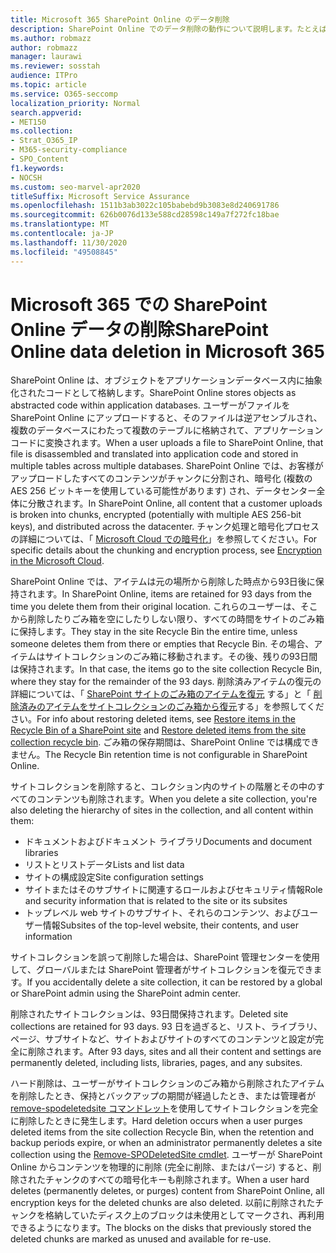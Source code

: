 ```yaml
---
title: Microsoft 365 SharePoint Online のデータ削除
description: SharePoint Online でのデータ削除の動作について説明します。たとえば、削除されたコンテンツが保存される場所や、期間について説明します。
ms.author: robmazz
author: robmazz
manager: laurawi
ms.reviewer: sosstah
audience: ITPro
ms.topic: article
ms.service: O365-seccomp
localization_priority: Normal
search.appverid:
- MET150
ms.collection:
- Strat_O365_IP
- M365-security-compliance
- SPO_Content
f1.keywords:
- NOCSH
ms.custom: seo-marvel-apr2020
titleSuffix: Microsoft Service Assurance
ms.openlocfilehash: 1511b3ab3022c105babebd9b3083e8d240691786
ms.sourcegitcommit: 626b0076d133e588cd28598c149a7f272fc18bae
ms.translationtype: MT
ms.contentlocale: ja-JP
ms.lasthandoff: 11/30/2020
ms.locfileid: "49508845"
---
```

# <a name="sharepoint-online-data-deletion-in-microsoft-365"></a><span data-ttu-id="06837-103">Microsoft 365 での SharePoint Online データの削除</span><span class="sxs-lookup"><span data-stu-id="06837-103">SharePoint Online data deletion in Microsoft 365</span></span>

<span data-ttu-id="06837-104">SharePoint Online は、オブジェクトをアプリケーションデータベース内に抽象化されたコードとして格納します。</span><span class="sxs-lookup"><span data-stu-id="06837-104">SharePoint Online stores objects as abstracted code within application databases.</span></span> <span data-ttu-id="06837-105">ユーザーがファイルを SharePoint Online にアップロードすると、そのファイルは逆アセンブルされ、複数のデータベースにわたって複数のテーブルに格納されて、アプリケーションコードに変換されます。</span><span class="sxs-lookup"><span data-stu-id="06837-105">When a user uploads a file to SharePoint Online, that file is disassembled and translated into application code and stored in multiple tables across multiple databases.</span></span> <span data-ttu-id="06837-106">SharePoint Online では、お客様がアップロードしたすべてのコンテンツがチャンクに分割され、暗号化 (複数の AES 256 ビットキーを使用している可能性があります) され、データセンター全体に分散されます。</span><span class="sxs-lookup"><span data-stu-id="06837-106">In SharePoint Online, all content that a customer uploads is broken into chunks, encrypted (potentially with multiple AES 256-bit keys), and distributed across the datacenter.</span></span> <span data-ttu-id="06837-107">チャンク処理と暗号化プロセスの詳細については、「 [Microsoft Cloud での暗号化](https://docs.microsoft.com/microsoft-365/compliance/office-365-encryption-in-the-microsoft-cloud-overview)」を参照してください。</span><span class="sxs-lookup"><span data-stu-id="06837-107">For specific details about the chunking and encryption process, see [Encryption in the Microsoft Cloud](https://docs.microsoft.com/microsoft-365/compliance/office-365-encryption-in-the-microsoft-cloud-overview).</span></span> 

<span data-ttu-id="06837-108">SharePoint Online では、アイテムは元の場所から削除した時点から93日後に保持されます。</span><span class="sxs-lookup"><span data-stu-id="06837-108">In SharePoint Online, items are retained for 93 days from the time you delete them from their original location.</span></span> <span data-ttu-id="06837-109">これらのユーザーは、そこから削除したりごみ箱を空にしたりしない限り、すべての時間をサイトのごみ箱に保持します。</span><span class="sxs-lookup"><span data-stu-id="06837-109">They stay in the site Recycle Bin the entire time, unless someone deletes them from there or empties that Recycle Bin.</span></span> <span data-ttu-id="06837-110">その場合、アイテムはサイトコレクションのごみ箱に移動されます。その後、残りの93日間は保持されます。</span><span class="sxs-lookup"><span data-stu-id="06837-110">In that case, the items go to the site collection Recycle Bin, where they stay for the remainder of the 93 days.</span></span> <span data-ttu-id="06837-111">削除済みアイテムの復元の詳細については、「 [SharePoint サイトのごみ箱のアイテムを復元](https://support.office.com/article/6df466b6-55f2-4898-8d6e-c0dff851a0be#ID0EAADAAA=Online
) する」と「 [削除済みのアイテムをサイトコレクションのごみ箱から復元](https://support.office.com/article/5fa924ee-16d7-487b-9a0a-021b9062d14b)する」を参照してください。</span><span class="sxs-lookup"><span data-stu-id="06837-111">For info about restoring deleted items, see [Restore items in the Recycle Bin of a SharePoint site](https://support.office.com/article/6df466b6-55f2-4898-8d6e-c0dff851a0be#ID0EAADAAA=Online
) and [Restore deleted items from the site collection recycle bin](https://support.office.com/article/5fa924ee-16d7-487b-9a0a-021b9062d14b).</span></span> <span data-ttu-id="06837-112">ごみ箱の保存期間は、SharePoint Online では構成できません。</span><span class="sxs-lookup"><span data-stu-id="06837-112">The Recycle Bin retention time is not configurable in SharePoint Online.</span></span>

<span data-ttu-id="06837-113">サイトコレクションを削除すると、コレクション内のサイトの階層とその中のすべてのコンテンツも削除されます。</span><span class="sxs-lookup"><span data-stu-id="06837-113">When you delete a site collection, you're also deleting the hierarchy of sites in the collection, and all content within them:</span></span>

- <span data-ttu-id="06837-114">ドキュメントおよびドキュメント ライブラリ</span><span class="sxs-lookup"><span data-stu-id="06837-114">Documents and document libraries</span></span>
- <span data-ttu-id="06837-115">リストとリストデータ</span><span class="sxs-lookup"><span data-stu-id="06837-115">Lists and list data</span></span>
- <span data-ttu-id="06837-116">サイトの構成設定</span><span class="sxs-lookup"><span data-stu-id="06837-116">Site configuration settings</span></span>
- <span data-ttu-id="06837-117">サイトまたはそのサブサイトに関連するロールおよびセキュリティ情報</span><span class="sxs-lookup"><span data-stu-id="06837-117">Role and security information that is related to the site or its subsites</span></span>
- <span data-ttu-id="06837-118">トップレベル web サイトのサブサイト、それらのコンテンツ、およびユーザー情報</span><span class="sxs-lookup"><span data-stu-id="06837-118">Subsites of the top-level website, their contents, and user information</span></span>

<span data-ttu-id="06837-119">サイトコレクションを誤って削除した場合は、SharePoint 管理センターを使用して、グローバルまたは SharePoint 管理者がサイトコレクションを復元できます。</span><span class="sxs-lookup"><span data-stu-id="06837-119">If you accidentally delete a site collection, it can be restored by a global or SharePoint admin using the SharePoint admin center.</span></span>

<span data-ttu-id="06837-120">削除されたサイトコレクションは、93日間保持されます。</span><span class="sxs-lookup"><span data-stu-id="06837-120">Deleted site collections are retained for 93 days.</span></span> <span data-ttu-id="06837-121">93 日を過ぎると、リスト、ライブラリ、ページ、サブサイトなど、サイトおよびサイトのすべてのコンテンツと設定が完全に削除されます。</span><span class="sxs-lookup"><span data-stu-id="06837-121">After 93 days, sites and all their content and settings are permanently deleted, including lists, libraries, pages, and any subsites.</span></span>

<span data-ttu-id="06837-122">ハード削除は、ユーザーがサイトコレクションのごみ箱から削除されたアイテムを削除したとき、保持とバックアップの期間が経過したとき、または管理者が [remove-spodeletedsite コマンドレット](https://docs.microsoft.com/powershell/module/sharepoint-online/remove-spodeletedsite)を使用してサイトコレクションを完全に削除したときに発生します。</span><span class="sxs-lookup"><span data-stu-id="06837-122">Hard deletion occurs when a user purges deleted items from the site collection Recycle Bin, when the retention and backup periods expire, or when an administrator permanently deletes a site collection using the [Remove-SPODeletedSite cmdlet](https://docs.microsoft.com/powershell/module/sharepoint-online/remove-spodeletedsite).</span></span> <span data-ttu-id="06837-123">ユーザーが SharePoint Online からコンテンツを物理的に削除 (完全に削除、またはパージ) すると、削除されたチャンクのすべての暗号化キーも削除されます。</span><span class="sxs-lookup"><span data-stu-id="06837-123">When a user hard deletes (permanently deletes, or purges) content from SharePoint Online, all encryption keys for the deleted chunks are also deleted.</span></span> <span data-ttu-id="06837-124">以前に削除されたチャンクを格納していたディスク上のブロックは未使用としてマークされ、再利用できるようになります。</span><span class="sxs-lookup"><span data-stu-id="06837-124">The blocks on the disks that previously stored the deleted chunks are marked as unused and available for re-use.</span></span>
